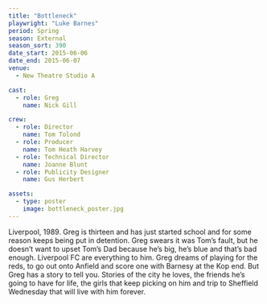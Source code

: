 ```yaml
---
title: "Bottleneck"
playwright: "Luke Barnes"
period: Spring
season: External
season_sort: 390
date_start: 2015-06-06
date_end: 2015-06-07
venue:
  - New Theatre Studio A

cast:
  - role: Greg
    name: Nick Gill

crew:
  - role: Director
    name: Tom Tolond
  - role: Producer
    name: Tom Heath Harvey
  - role: Technical Director
    name: Joanne Blunt
  - role: Publicity Designer
    name: Gus Herbert

assets:
  - type: poster
    image: bottleneck_poster.jpg
---
```


Liverpool, 1989. Greg is thirteen and has just started school and for some reason keeps being put in detention. Greg swears it was Tom’s fault, but he doesn’t want to upset Tom’s Dad because he’s big, he’s blue and that’s bad enough. Liverpool FC are everything to him. Greg dreams of playing for the reds, to go out onto Anfield and score one with Barnesy at the Kop end. But Greg has a story to tell you. Stories of the city he loves, the friends he’s going to have for life, the girls that keep picking on him and trip to Sheffield Wednesday that will live with him forever.
